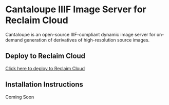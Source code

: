 # Cantaloupe IIIF Image Server for Reclaim Cloud
Cantaloupe is an open-source IIIF-compliant dynamic image server for on-demand generation of derivatives of high-resolution source images.
## Deploy to Reclaim Cloud
[Click here to deploy to Reclaim Cloud](https://app.my.reclaim.cloud/?app=cantaloupe)

## Installation Instructions
Coming Soon
